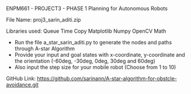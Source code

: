 ENPM661 - PROJECT3 - PHASE 1
Planning for Autonomous Robots

File Name: proj3_sarin_aditi.zip

Libraries used: 
Queue
Time
Copy
Matplotlib
Numpy
OpenCV
Math

- Run the file a_star_sarin_aditi.py to generate the nodes and paths through A-star Algorithm
- Provide your input and goal states with x-coordinate, y-coordinate and the orientation (-60deg, -30deg, 0deg, 30deg and 60deg) 
- Also input the step size for your mobile robot (Choose from 1 to 10)

GitHub Link: https://github.com/sarinann/A-star-algorithm-for-obstcle-avoidance.git
